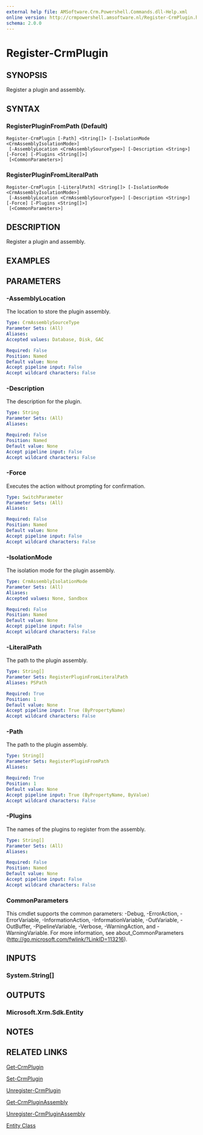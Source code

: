 ```yaml
---
external help file: AMSoftware.Crm.Powershell.Commands.dll-Help.xml
online version: http://crmpowershell.amsoftware.nl/Register-CrmPlugin.html
schema: 2.0.0
---
```


# Register-CrmPlugin

## SYNOPSIS
Register a plugin and assembly.

## SYNTAX

### RegisterPluginFromPath (Default)
```
Register-CrmPlugin [-Path] <String[]> [-IsolationMode <CrmAssemblyIsolationMode>]
 [-AssemblyLocation <CrmAssemblySourceType>] [-Description <String>] [-Force] [-Plugins <String[]>]
 [<CommonParameters>]
```

### RegisterPluginFromLiteralPath
```
Register-CrmPlugin [-LiteralPath] <String[]> [-IsolationMode <CrmAssemblyIsolationMode>]
 [-AssemblyLocation <CrmAssemblySourceType>] [-Description <String>] [-Force] [-Plugins <String[]>]
 [<CommonParameters>]
```

## DESCRIPTION
Register a plugin and assembly.

## EXAMPLES

## PARAMETERS

### -AssemblyLocation
The location to store the plugin assembly.

```yaml
Type: CrmAssemblySourceType
Parameter Sets: (All)
Aliases: 
Accepted values: Database, Disk, GAC

Required: False
Position: Named
Default value: None
Accept pipeline input: False
Accept wildcard characters: False
```

### -Description
The description for the plugin.

```yaml
Type: String
Parameter Sets: (All)
Aliases: 

Required: False
Position: Named
Default value: None
Accept pipeline input: False
Accept wildcard characters: False
```

### -Force
Executes the action without prompting for confirmation.

```yaml
Type: SwitchParameter
Parameter Sets: (All)
Aliases: 

Required: False
Position: Named
Default value: None
Accept pipeline input: False
Accept wildcard characters: False
```

### -IsolationMode
The isolation mode for the plugin assembly.

```yaml
Type: CrmAssemblyIsolationMode
Parameter Sets: (All)
Aliases: 
Accepted values: None, Sandbox

Required: False
Position: Named
Default value: None
Accept pipeline input: False
Accept wildcard characters: False
```

### -LiteralPath
The path to the plugin assembly.

```yaml
Type: String[]
Parameter Sets: RegisterPluginFromLiteralPath
Aliases: PSPath

Required: True
Position: 1
Default value: None
Accept pipeline input: True (ByPropertyName)
Accept wildcard characters: False
```

### -Path
The path to the plugin assembly.

```yaml
Type: String[]
Parameter Sets: RegisterPluginFromPath
Aliases: 

Required: True
Position: 1
Default value: None
Accept pipeline input: True (ByPropertyName, ByValue)
Accept wildcard characters: False
```

### -Plugins
The names of the plugins to register from the assembly.

```yaml
Type: String[]
Parameter Sets: (All)
Aliases: 

Required: False
Position: Named
Default value: None
Accept pipeline input: False
Accept wildcard characters: False
```

### CommonParameters
This cmdlet supports the common parameters: -Debug, -ErrorAction, -ErrorVariable, -InformationAction, -InformationVariable, -OutVariable, -OutBuffer, -PipelineVariable, -Verbose, -WarningAction, and -WarningVariable. For more information, see about_CommonParameters (http://go.microsoft.com/fwlink/?LinkID=113216).

## INPUTS

### System.String[]

## OUTPUTS

### Microsoft.Xrm.Sdk.Entity

## NOTES

## RELATED LINKS

[Get-CrmPlugin](Get-CrmPlugin.md)

[Set-CrmPlugin](Set-CrmPlugin.md)

[Unregister-CrmPlugin](Unregister-CrmPlugin.md)

[Get-CrmPluginAssembly](Get-CrmPluginAssembly.md)

[Unregister-CrmPluginAssembly](Unregister-CrmPluginAssembly.md)

[Entity Class](https://msdn.microsoft.com/library/microsoft.xrm.sdk.entity.aspx)
